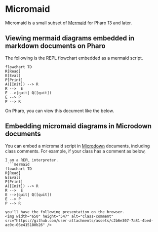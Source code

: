 # Micromaid
Micromaid is a small subset of [Mermaid](https://mermaid.live/) for Pharo 13 and later.

## Viewing mermaid diagrams embedded in markdown documents on Pharo

The following is the REPL flowchart embedded as a mermaid script.

```mermaid
flowchart TD
R[Read]
E[Eval]
P[Print]
A([Init]) --> R
R -->  E
E -->|quit| Q([quit])
E --> P
P --> R
```

On Pharo, you can view this document like the below.


## Embedding micromaid diagrams in Microdown documents

You can embed a micromaid script in [Microdown](https://github.com/pillar-markup/Microdown) documents, including class comments.
For example, if your class has a comment as below,

```text
I am a REPL interpreter.
 ```mermaid
flowchart TD
R[Read]
E[Eval]
P[Print]
A([Init]) --> R
R -->  E
E -->|quit| Q([quit])
E --> P
P --> R
 ```
```
you'll have the following presentation on the browser.
<img width="650" height="547" alt="class-comment" src="https://github.com/user-attachments/assets/c2b6e307-7a81-4bed-ac0c-06e415180b26" />
